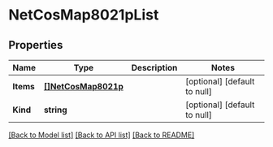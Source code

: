 # NetCosMap8021pList

## Properties
Name | Type | Description | Notes
------------ | ------------- | ------------- | -------------
**Items** | [**[]NetCosMap8021p**](net_cos_map_8021p.md) |  | [optional] [default to null]
**Kind** | **string** |  | [optional] [default to null]

[[Back to Model list]](../README.md#documentation-for-models) [[Back to API list]](../README.md#documentation-for-api-endpoints) [[Back to README]](../README.md)


